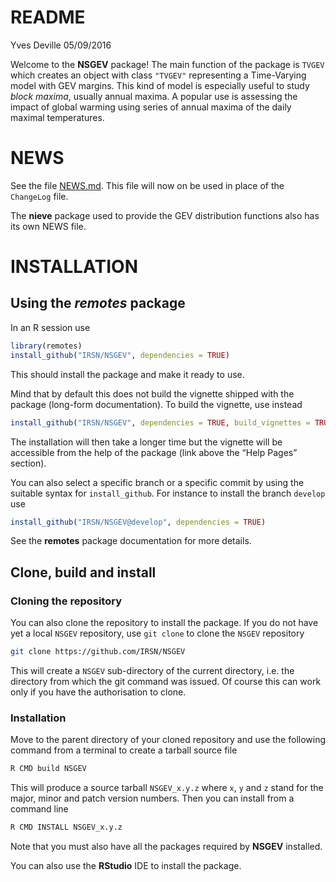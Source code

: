 README
================
Yves Deville
05/09/2016

Welcome to the **NSGEV** package! The main function of the package is
`TVGEV` which creates an object with class `"TVGEV"` representing a
Time-Varying model with GEV margins. This kind of model is especially
useful to study *block maxima*, usually annual maxima. A popular use is
assessing the impact of global warming using series of annual maxima of
the daily maximal temperatures.

# NEWS

See the file [NEWS.md](https://github.com/IRSN/NSGEV/blob/main/NEWS.md).
This file will now on be used in place of the `ChangeLog` file.

The **nieve** package used to provide the GEV distribution functions
also has its own NEWS file.

# INSTALLATION

## Using the *remotes* package

In an R session use

``` r
library(remotes)
install_github("IRSN/NSGEV", dependencies = TRUE)
```

This should install the package and make it ready to use.

Mind that by default this does not build the vignette shipped with the
package (long-form documentation). To build the vignette, use instead

``` r
install_github("IRSN/NSGEV", dependencies = TRUE, build_vignettes = TRUE)
```

The installation will then take a longer time but the vignette will be
accessible from the help of the package (link above the “Help Pages”
section).

You can also select a specific branch or a specific commit by using the
suitable syntax for `install_github`. For instance to install the branch
`develop` use

``` r
install_github("IRSN/NSGEV@develop", dependencies = TRUE)
```

See the **remotes** package documentation for more details.

## Clone, build and install

### Cloning the repository

You can also clone the repository to install the package. If you do not
have yet a local `NSGEV` repository, use `git clone` to clone the
`NSGEV` repository

``` bash
git clone https://github.com/IRSN/NSGEV
```

This will create a `NSGEV` sub-directory of the current directory,
i.e. the directory from which the git command was issued. Of course this
can work only if you have the authorisation to clone.

### Installation

Move to the parent directory of your cloned repository and use the
following command from a terminal to create a tarball source file

``` bash
R CMD build NSGEV
```

This will produce a source tarball `NSGEV_x.y.z` where `x`, `y` and `z`
stand for the major, minor and patch version numbers. Then you can
install from a command line

``` bash
R CMD INSTALL NSGEV_x.y.z
```

Note that you must also have all the packages required by **NSGEV**
installed.

You can also use the **RStudio** IDE to install the package.
